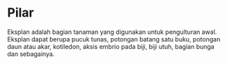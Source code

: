 # Pilar
Eksplan adalah bagian tanaman yang digunakan untuk pengulturan awal. Eksplan dapat berupa pucuk tunas, potongan batang satu buku, potongan daun atau akar, kotiledon, aksis embrio pada biji, biji utuh, bagian bunga dan sebagainya.

